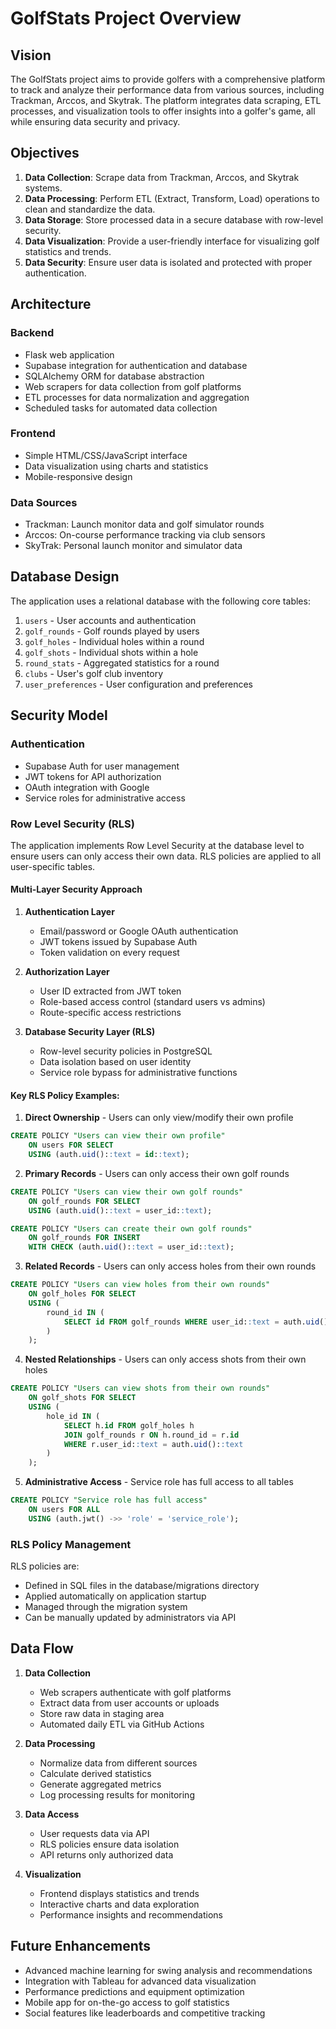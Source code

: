 # GolfStats Project Overview

## Vision
The GolfStats project aims to provide golfers with a comprehensive platform to track and analyze their performance data from various sources, including Trackman, Arccos, and Skytrak. The platform integrates data scraping, ETL processes, and visualization tools to offer insights into a golfer's game, all while ensuring data security and privacy.

## Objectives
1. **Data Collection**: Scrape data from Trackman, Arccos, and Skytrak systems.
2. **Data Processing**: Perform ETL (Extract, Transform, Load) operations to clean and standardize the data.
3. **Data Storage**: Store processed data in a secure database with row-level security.
4. **Data Visualization**: Provide a user-friendly interface for visualizing golf statistics and trends.
5. **Data Security**: Ensure user data is isolated and protected with proper authentication.

## Architecture

### Backend
- Flask web application
- Supabase integration for authentication and database
- SQLAlchemy ORM for database abstraction
- Web scrapers for data collection from golf platforms
- ETL processes for data normalization and aggregation
- Scheduled tasks for automated data collection

### Frontend
- Simple HTML/CSS/JavaScript interface
- Data visualization using charts and statistics
- Mobile-responsive design

### Data Sources
- Trackman: Launch monitor data and golf simulator rounds
- Arccos: On-course performance tracking via club sensors
- SkyTrak: Personal launch monitor and simulator data

## Database Design

The application uses a relational database with the following core tables:

1. `users` - User accounts and authentication
2. `golf_rounds` - Golf rounds played by users
3. `golf_holes` - Individual holes within a round
4. `golf_shots` - Individual shots within a hole
5. `round_stats` - Aggregated statistics for a round
6. `clubs` - User's golf club inventory
7. `user_preferences` - User configuration and preferences

## Security Model

### Authentication
- Supabase Auth for user management
- JWT tokens for API authorization
- OAuth integration with Google
- Service roles for administrative access

### Row Level Security (RLS)
The application implements Row Level Security at the database level to ensure users can only access their own data. RLS policies are applied to all user-specific tables.

#### Multi-Layer Security Approach

1. **Authentication Layer**
   - Email/password or Google OAuth authentication
   - JWT tokens issued by Supabase Auth
   - Token validation on every request

2. **Authorization Layer**
   - User ID extracted from JWT token
   - Role-based access control (standard users vs admins)
   - Route-specific access restrictions

3. **Database Security Layer (RLS)**
   - Row-level security policies in PostgreSQL
   - Data isolation based on user identity
   - Service role bypass for administrative functions

#### Key RLS Policy Examples:

1. **Direct Ownership** - Users can only view/modify their own profile
```sql
CREATE POLICY "Users can view their own profile"
    ON users FOR SELECT
    USING (auth.uid()::text = id::text);
```

2. **Primary Records** - Users can only access their own golf rounds
```sql
CREATE POLICY "Users can view their own golf rounds"
    ON golf_rounds FOR SELECT
    USING (auth.uid()::text = user_id::text);

CREATE POLICY "Users can create their own golf rounds"
    ON golf_rounds FOR INSERT
    WITH CHECK (auth.uid()::text = user_id::text);
```

3. **Related Records** - Users can only access holes from their own rounds
```sql
CREATE POLICY "Users can view holes from their own rounds"
    ON golf_holes FOR SELECT
    USING (
        round_id IN (
            SELECT id FROM golf_rounds WHERE user_id::text = auth.uid()::text
        )
    );
```

4. **Nested Relationships** - Users can only access shots from their own holes
```sql
CREATE POLICY "Users can view shots from their own rounds"
    ON golf_shots FOR SELECT
    USING (
        hole_id IN (
            SELECT h.id FROM golf_holes h
            JOIN golf_rounds r ON h.round_id = r.id
            WHERE r.user_id::text = auth.uid()::text
        )
    );
```

5. **Administrative Access** - Service role has full access to all tables
```sql
CREATE POLICY "Service role has full access"
    ON users FOR ALL
    USING (auth.jwt() ->> 'role' = 'service_role');
```

### RLS Policy Management

RLS policies are:
- Defined in SQL files in the database/migrations directory
- Applied automatically on application startup
- Managed through the migration system
- Can be manually updated by administrators via API

## Data Flow

1. **Data Collection**
   - Web scrapers authenticate with golf platforms
   - Extract data from user accounts or uploads
   - Store raw data in staging area
   - Automated daily ETL via GitHub Actions

2. **Data Processing**
   - Normalize data from different sources
   - Calculate derived statistics
   - Generate aggregated metrics
   - Log processing results for monitoring

3. **Data Access**
   - User requests data via API
   - RLS policies ensure data isolation
   - API returns only authorized data

4. **Visualization**
   - Frontend displays statistics and trends
   - Interactive charts and data exploration
   - Performance insights and recommendations

## Future Enhancements
- Advanced machine learning for swing analysis and recommendations
- Integration with Tableau for advanced data visualization
- Performance predictions and equipment optimization
- Mobile app for on-the-go access to golf statistics
- Social features like leaderboards and competitive tracking

